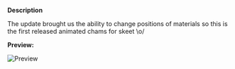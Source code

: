 **Description**

The update brought us the ability to change positions of materials so this is the first released animated chams for skeet \o/

**Preview:**

![Preview](https://i.imgur.com/Lx8zkfC.gif)
